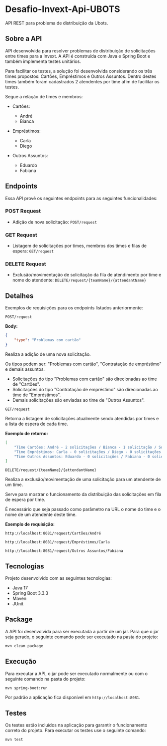 # Desafio-Invext-Api-UBOTS
API REST para problema de distribuição da Ubots.

## Sobre a API
API desenvolvida para resolver problemas de distribuição de solicitações entre times para a Invext. A API é construída com Java e Spring Boot e também implementa testes unitários.

Para facilitar os testes, a solução foi desenvolvida considerando os três times propostos: Cartões, Empréstimos e Outros Assuntos. Dentro destes times também foram cadastrados 2 atendentes por time afim de facilitar os testes.

Segue a relação de times e membros:
- Cartões:
  - André
  - Bianca

- Empréstimos:
  - Carla
  - Diego

- Outros Assuntos:
  - Eduardo
  - Fabiana

## Endpoints
Essa API provê os seguintes endpoints para as seguintes funcionalidades:

### POST Request
- Adição de nova solicitação: `POST/request`

### GET Request
- Listagem de solicitações por times, membros dos times e filas de espera: `GET/request`

### DELETE Request
- Exclusão/movimentação de solicitação da fila de atendimento por time e nome do atendente: `DELETE/request/{teamName}/{attendantName}`

## Detalhes
Exemplos de requisições para os endpoints listados anteriormente:


`POST/request`

**Body:**
```json
{
    "type": "Problemas com cartão"
}
```
Realiza a adição de uma nova solicitação. 

Os tipos podem ser: "Problemas com cartão", "Contratação de empréstimo" e demais assuntos.
- Solicitações do tipo "Problemas com cartão" são direcionadas ao time de "Cartões".
- Solicitações do tipo "Contratação de empréstimo" são direcionadas ao time de "Empréstimos".
- Demais solicitações são enviadas ao time de "Outros Assuntos".

`GET/request`

Retorna a listagem de solicitações atualmente sendo atendidas por times e a lista de espera de cada time.

**Exemplo de retorno:**
```json
[
    "Time Cartões: André - 2 solicitações / Bianca - 1 solicitação / Solicitações pendentes - 0",
    "Time Empréstimos: Carla - 0 solicitações / Diego - 0 solicitações / Solicitações pendentes - 0",
    "Time Outros Assuntos: Eduardo - 0 solicitações / Fabiana - 0 solicitações / Solicitações pendentes - 0"
]
```

`DELETE/request/{teamName}/{attendantName}`

Realiza a exclusão/movimentação de uma solicitação para um atendente de um time.

Serve para mostrar o funcionamento da distribuição das solicitações em fila de espera por time.

É necessário que seja passado como parâmetro na URL o nome do time e o nome de um atendente deste time.

**Exemplo de requisição:**
```
http://localhost:8081/request/Cartões/André
```
```
http://localhost:8081/request/Empréstimos/Carla
```
```
http://localhost:8081/request/Outros Assuntos/Fabiana
```

## Tecnologias
Projeto desenvolvido com as seguintes tecnologias:
- Java 17
- Spring Boot 3.3.3
- Maven
- JUnit

## Package
A API foi desenvolvida para ser executada a partir de um jar. Para que o jar seja gerado, o seguinte comando pode ser executado na pasta do projeto:
```bash
mvn clean package
```

## Execução
Para executar a API, o jar pode ser executado normalmente ou com o seguinte comando na pasta do projeto:
```bash
mvn spring-boot:run
```
Por padrão a aplicação fica disponível em `http://localhost:8081`.

## Testes
Os testes estão incluídos na aplicação para garantir o funcionamento correto do projeto. Para executar os testes use o seguinte comando:
```bash
mvn test
```
